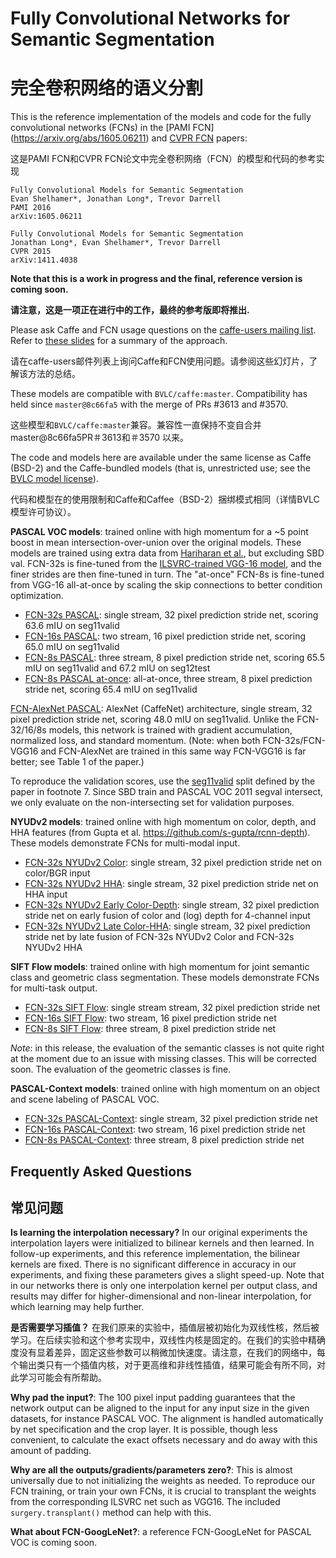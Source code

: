 # Fully Convolutional Networks for Semantic Segmentation
# 完全卷积网络的语义分割
This is the reference implementation of the models and code for the fully convolutional networks (FCNs) in the [PAMI FCN]
(https://arxiv.org/abs/1605.06211) and [CVPR FCN](http://www.cv-foundation.org/openaccess/content_cvpr_2015/html/Long_Fully_Convolutional_Networks_2015_CVPR_paper.html) papers:

这是PAMI FCN和CVPR FCN论文中完全卷积网络（FCN）的模型和代码的参考实现

    Fully Convolutional Models for Semantic Segmentation
    Evan Shelhamer*, Jonathan Long*, Trevor Darrell
    PAMI 2016
    arXiv:1605.06211

    Fully Convolutional Models for Semantic Segmentation
    Jonathan Long*, Evan Shelhamer*, Trevor Darrell
    CVPR 2015
    arXiv:1411.4038

**Note that this is a work in progress and the final, reference version is coming soon.**

**请注意，这是一项正在进行中的工作，最终的参考版即将推出.** 

Please ask Caffe and FCN usage questions on the [caffe-users mailing list](https://groups.google.com/forum/#!forum/caffe-users). 
Refer to [these slides](https://docs.google.com/presentation/d/10XodYojlW-1iurpUsMoAZknQMS36p7lVIfFZ-Z7V_aY/edit?usp=sharing) for a summary of the approach.

请在caffe-users邮件列表上询问Caffe和FCN使用问题。请参阅这些幻灯片，了解该方法的总结。

These models are compatible with `BVLC/caffe:master`.
Compatibility has held since `master@8c66fa5` with the merge of PRs #3613 and #3570.

这些模型和`BVLC/caffe:master`兼容。兼容性一直保持不变自合并master@8c66fa5PR＃3613和＃3570 以来。

The code and models here are available under the same license as Caffe (BSD-2) and the Caffe-bundled models (that is, unrestricted use; see the [BVLC model license](http://caffe.berkeleyvision.org/model_zoo.html#bvlc-model-license)).

代码和模型在的使用限制和Caffe和Caffee（BSD-2）捆绑模式相同（详情BVLC模型许可协议）。

**PASCAL VOC models**: trained online with high momentum for a ~5 point boost in mean intersection-over-union over the original models.
These models are trained using extra data from [Hariharan et al.](http://www.cs.berkeley.edu/~bharath2/codes/SBD/download.html), but excluding SBD val.
FCN-32s is fine-tuned from the [ILSVRC-trained VGG-16 model](https://github.com/BVLC/caffe/wiki/Model-Zoo#models-used-by-the-vgg-team-in-ilsvrc-2014), and the finer strides are then fine-tuned in turn.
The "at-once" FCN-8s is fine-tuned from VGG-16 all-at-once by scaling the skip connections to better condition optimization.

* [FCN-32s PASCAL](voc-fcn32s): single stream, 32 pixel prediction stride net, scoring 63.6 mIU on seg11valid
* [FCN-16s PASCAL](voc-fcn16s): two stream, 16 pixel prediction stride net, scoring 65.0 mIU on seg11valid
* [FCN-8s PASCAL](voc-fcn8s): three stream, 8 pixel prediction stride net, scoring 65.5 mIU on seg11valid and 67.2 mIU on seg12test
* [FCN-8s PASCAL at-once](voc-fcn8s-atonce): all-at-once, three stream, 8 pixel prediction stride net, scoring 65.4 mIU on seg11valid

[FCN-AlexNet PASCAL](voc-fcn-alexnet): AlexNet (CaffeNet) architecture, single stream, 32 pixel prediction stride net, scoring 48.0 mIU on seg11valid.
Unlike the FCN-32/16/8s models, this network is trained with gradient accumulation, normalized loss, and standard momentum.
(Note: when both FCN-32s/FCN-VGG16 and FCN-AlexNet are trained in this same way FCN-VGG16 is far better; see Table 1 of the paper.)

To reproduce the validation scores, use the [seg11valid](https://github.com/shelhamer/fcn.berkeleyvision.org/blob/master/data/pascal/seg11valid.txt) split defined by the paper in footnote 7. Since SBD train and PASCAL VOC 2011 segval intersect, we only evaluate on the non-intersecting set for validation purposes.

**NYUDv2 models**: trained online with high momentum on color, depth, and HHA features (from Gupta et al. https://github.com/s-gupta/rcnn-depth).
These models demonstrate FCNs for multi-modal input.

* [FCN-32s NYUDv2 Color](nyud-fcn32s-color): single stream, 32 pixel prediction stride net on color/BGR input
* [FCN-32s NYUDv2 HHA](nyud-fcn32s-hha): single stream, 32 pixel prediction stride net on HHA input
* [FCN-32s NYUDv2 Early Color-Depth](nyud-fcn32s-color-d): single stream, 32 pixel prediction stride net on early fusion of color and (log) depth for 4-channel input
* [FCN-32s NYUDv2 Late Color-HHA](nyud-fcn32s-color-hha): single stream, 32 pixel prediction stride net by late fusion of FCN-32s NYUDv2 Color and FCN-32s NYUDv2 HHA

**SIFT Flow models**: trained online with high momentum for joint semantic class and geometric class segmentation.
These models demonstrate FCNs for multi-task output.

* [FCN-32s SIFT Flow](siftflow-fcn32s): single stream stream, 32 pixel prediction stride net
* [FCN-16s SIFT Flow](siftflow-fcn16s): two stream, 16 pixel prediction stride net
* [FCN-8s SIFT Flow](siftflow-fcn8s): three stream, 8 pixel prediction stride net

*Note*: in this release, the evaluation of the semantic classes is not quite right at the moment due to an issue with missing classes.
This will be corrected soon.
The evaluation of the geometric classes is fine.

**PASCAL-Context models**: trained online with high momentum on an object and scene labeling of PASCAL VOC.

* [FCN-32s PASCAL-Context](pascalcontext-fcn32s): single stream, 32 pixel prediction stride net
* [FCN-16s PASCAL-Context](pascalcontext-fcn16s): two stream, 16 pixel prediction stride net
* [FCN-8s PASCAL-Context](pascalcontext-fcn8s): three stream, 8 pixel prediction stride net

## Frequently Asked Questions
## 常见问题

**Is learning the interpolation necessary?** In our original experiments the interpolation layers were initialized to bilinear kernels and then learned.
In follow-up experiments, and this reference implementation, the bilinear kernels are fixed.
There is no significant difference in accuracy in our experiments, and fixing these parameters gives a slight speed-up.
Note that in our networks there is only one interpolation kernel per output class, and results may differ for higher-dimensional and non-linear interpolation, for which learning may help further.

**是否需要学习插值？** 在我们原来的实验中，插值层被初始化为双线性核，然后被学习。在后续实验和这个参考实现中，双线性内核是固定的。在我们的实验中精确度没有显着差异，固定这些参数可以稍微加快速度。请注意，在我们的网络中，每个输出类只有一个插值内核，对于更高维和非线性插值，结果可能会有所不同，对此学习可能会有所帮助。

**Why pad the input?**: The 100 pixel input padding guarantees that the network output can be aligned to the input for any input size in the given datasets, for instance PASCAL VOC.
The alignment is handled automatically by net specification and the crop layer.
It is possible, though less convenient, to calculate the exact offsets necessary and do away with this amount of padding.

**Why are all the outputs/gradients/parameters zero?**: This is almost universally due to not initializing the weights as needed.
To reproduce our FCN training, or train your own FCNs, it is crucial to transplant the weights from the corresponding ILSVRC net such as VGG16.
The included `surgery.transplant()` method can help with this.

**What about FCN-GoogLeNet?**: a reference FCN-GoogLeNet for PASCAL VOC is coming soon.

